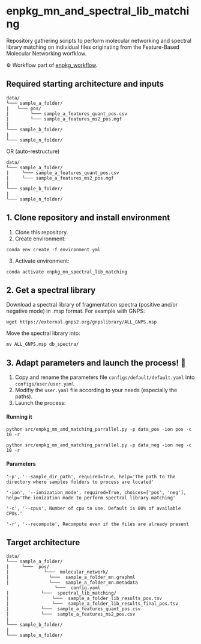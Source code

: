 # enpkg_mn_and_spectral_lib_matching
Repository gathering scripts to perform molecular networking and spectral library matching on individual files originating from the Feature-Based Molecular Networking worfklow.  

⚙️ Workflow part of [enpkg_workflow](https://github.com/enpkg/enpkg_workflow).

## Required starting architecture and inputs

```
data/
└─── sample_a_folder/
|	└─── pos/
|	     └─── sample_a_features_quant_pos.csv
|	     └─── sample_a_features_ms2_pos.mgf  
|
└─── sample_b_folder/
|
└─── sample_n_folder/
```
OR (auto-restructure)

```
data/
└─── sample_a_folder/
|     └─── sample_a_features_quant_pos.csv
|     └─── sample_a_features_ms2_pos.mgf   
|
└─── sample_b_folder/
|
└─── sample_n_folder/
```


## 1. Clone repository and install environment

1. Clone this repository.
2. Create environment: 
```
conda env create -f environment.yml
```
3. Activate environment:  
```
conda activate enpkg_mn_spectral_lib_matching
```

## 2. Get a spectral library
Download a spectral library of fragmentation spectra (positive and/or negative mode) in .msp format.
For example with GNPS:

```console
wget https://external.gnps2.org/gnpslibrary/ALL_GNPS.msp
```

Move the spectral library into:
```
mv ALL_GNPS.msp db_spectra/
```

## 3. Adapt parameters and launch the process! 🚀

1. Copy and rename the parameters file <code>configs/default/default.yaml</code> into <code>configs/user/user.yaml</code>
2. Modifiy the ``user.yaml`` file according to your needs (especially the paths).
3. Launch the process:

#### Running it
```
python src/enpkg_mn_and_matching_parrallel.py -p data_pos -ion pos -c 10 -r
```

```
python src/enpkg_mn_and_matching_parrallel.py -p data_neg -ion neg -c 10 -r
```

#### Parameters
```
'-p', '--sample_dir_path', required=True, help='The path to the directory where samples folders to process are located'
```
```
'-ion', '--ionization_mode', required=True, choices=['pos', 'neg'], help='The ionization mode to perform spectral library matching'
```
```
'-c', '--cpus', Number of cpu to use. Default is 80% of available CPUs.'
```
```
'-r', '--recompute', Recompute even if the files are already present
```                     
##  Target architecture

```
data/
└─── sample_a_folder/
|     └───  pos/
|			  └───  molecular_network/
|	            └───  sample_a_folder_mn.graphml
|	            └───  sample_a_folder_mn.metadata
				  └───  config.yaml
|		     └───  spectral_lib_matching/
|		         └───  sample_a_folder_lib_results_pos.tsv
|		         └───  sample_a_folder_lib_results_final_pos.tsv
|		     └───  sample_a_features_quant_pos.csv
|		     └───  sample_a_features_ms2_pos.csv 
|
└─── sample_b_folder/
|
└─── sample_n_folder/
```
